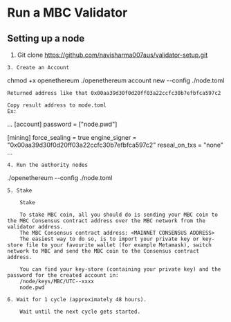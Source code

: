# Run a MBC Validator
## Setting up a node
1. Git clone https://github.com/navisharma007aus/validator-setup.git

```
3. Create an Account

```

chmod +x openethereum
./openethereum account new --config ./node.toml
```
Returned address like that 0x00aa39d30f0d20ff03a22ccfc30b7efbfca597c2

Copy result address to mode.toml
Ex:
```
...
[account]
password = ["node.pwd"]

[mining]
force_sealing = true
engine_signer = "0x00aa39d30f0d20ff03a22ccfc30b7efbfca597c2"
reseal_on_txs = "none"    
...
```
4. Run the authority nodes
```
./openethereum --config ./node.toml

```
5. Stake
       
    Stake

    To stake MBC coin, all you should do is sending your MBC coin to the MBC Consensus contract address over the MBC network from the validator address.
    The MBC Consensus contract address: <MAINNET CONSENSUS ADDRESS>
    The easiest way to do so, is to import your private key or key-store file to your favourite wallet (for example Metamask), switch network to MBC and send the MBC coin to the Consensus contract address.

    You can find your key-store (containing your private key) and the password for the created account in:
    /node/keys/MBC/UTC--xxxx
    node.pwd

6. Wait for 1 cycle (approximately 48 hours).

    Wait until the next cycle gets started.

